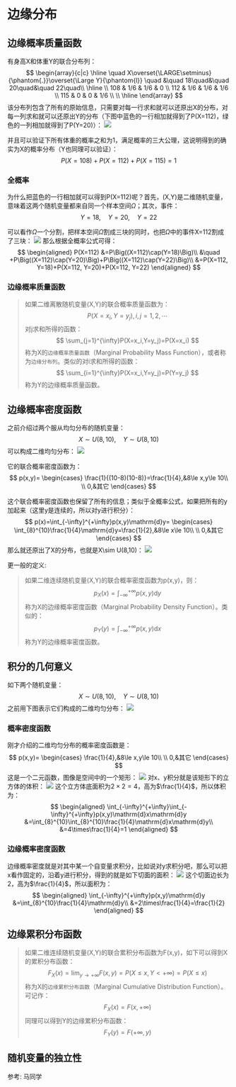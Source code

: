 # 边缘分布


## 边缘概率质量函数
有身高X和体重Y的联合分布列：
$$
\begin{array}{c|c}
    \hline
    \quad X\overset{\LARGE\setminus}{\phantom{.}}\overset{\Large Y}{\phantom{l}} \quad &\quad 18\quad&\quad 20\quad&\quad 22\quad\\
    \hline
    \\
    108 & 1/6 & 1/6 & 0 \\
    112 & 1/6 & 1/6 & 1/6 \\
    115 & 0 & 0 & 1/6 \\
    \\
    \hline
\end{array}
$$
该分布列包含了所有的原始信息，只需要对每一行求和就可以还原出X的分布，对每一列求和就可以还原出Y的分布（下图中蓝色的一行相加就得到了P(X=112)，绿色的一列相加就得到了P(Y=20)）：
![](./probability_多维随机变量_边缘分布/1.svg)

并且可以验证下所有体重的概率之和为1，满足概率的三大公理，这说明得到的确实为X的概率分布（Y也同理可以验证）：
$$
P(X=108)+P(X=112)+P(X=115)=1
$$

### 全概率
为什么把蓝色的一行相加就可以得到P(X=112)呢？首先，(X,Y)是二维随机变量，意味着这两个随机变量都来自同一个样本空间$\Omega$；其次，事件：
$$
Y=18,\quad Y=20,\quad Y=22
$$

可以看作$\Omega$一个分割，把样本空间$\Omega$割成三块的同时，也把$\Omega$中的事件X=112割成了三块：
![](./probability_多维随机变量_边缘分布/2.svg)
那么根据全概率公式可得：
$$
\begin{aligned}
    P(X=112)
        &=P\Big((X=112)\cap(Y=18)\Big)\\
        &\quad +P\Big((X=112)\cap(Y=20)\Big)+P\Big((X=112)\cap(Y=22)\Big)\\
        &=P(X=112, Y=18)+P(X=112, Y=20)+P(X=112, Y=22)
\end{aligned}
$$

### 边缘概率质量函数
> 如果二维离散随机变量(X,Y)的联合概率质量函数为：
$$
P(X=x_i,Y=y_j),i,j=1,2,\cdots
$$
对j求和所得的函数：
$$
\sum_{j=1}^{\infty}P(X=x_i,Y=y_j)=P(X=x_i)
$$
称为X的`边缘概率质量函数`（Marginal Probability Mass Function），或者称为`边缘分布列`。类似的对i求和所得的函数：
$$
\sum_{i=1}^{\infty}P(X=x_i,Y=y_j)=P(Y=y_j)
$$
称为Y的边缘概率质量函数。



## 边缘概率密度函数
之前介绍过两个服从均匀分布的随机变量：
$$
X\sim U(8,10),\quad Y\sim U(8,10)
$$
可以构成二维均匀分布：
![](./probability_多维随机变量_边缘分布/3.png)

它的联合概率密度函数为：
$$
p(x,y)=
\begin{cases}
    \frac{1}{(10-8)(10-8)}=\frac{1}{4},&8\le x,y\le 10\\
    \\
    0,&其它
\end{cases}
$$

这个联合概率密度函数也保留了所有的信息；类似于全概率公式，如果把所有的y加起来（这里y是连续的，所以对y进行积分）：
$$
p(x)=\int_{-\infty}^{+\infty}p(x,y)\mathrm{d}y=
\begin{cases}
    \int_{8}^{10}\frac{1}{4}\mathrm{d}y=\frac{1}{2},&8\le x\le 10\\
    \\
    0,&其它
\end{cases}
$$
那么就还原出了X的分布，也就是X\sim U(8,10)：
![](./probability_多维随机变量_边缘分布/4.png)

更一般的定义:
>如果二维连续随机变量(X,Y)的联合概率密度函数为p(x,y)，则：
$$
p_X(x)=\int_{-\infty}^{+\infty}p(x,y)\mathrm{d}y
$$
称为X的边缘概率密度函数（Marginal Probability Density Function）。类似的：
$$
p_Y(y)=\int_{-\infty}^{+\infty}p(x,y)\mathrm{d}x
$$
称为Y的边缘概率密度函数。

## 积分的几何意义
如下两个随机变量：
$$
X\sim U(8,10),\quad Y\sim U(8,10)
$$
之前用下图表示它们构成的二维均匀分布：
![](./probability_多维随机变量_边缘分布/5.png)
### 概率密度函数
刚才介绍的二维均匀分布的概率密度函数是：
$$
p(x,y)=
\begin{cases}
   \frac{1}{4},&8\le x,y\le 10\\
    \\
    0,&其它
\end{cases}
$$
这是一个二元函数，图像是空间中的一个矩形：
![](./probability_多维随机变量_边缘分布/6.png)
对x、y积分就是该矩形下的立方体的体积：
![](./probability_多维随机变量_边缘分布/7.png)
这个立方体底面积为$2\times 2=4$，高为$\frac{1}{4}$，所以体积为：
$$
\begin{aligned}
    \int_{-\infty}^{+\infty}\int_{-\infty}^{+\infty}p(x,y)\mathrm{d}x\mathrm{d}y
        &=\int_{8}^{10}\int_{8}^{10}\frac{1}{4}\mathrm{d}x\mathrm{d}y\\
        &=4\times\frac{1}{4}=1
\end{aligned}
$$

### 边缘概率密度函数
边缘概率密度就是对其中某一个自变量求积分，比如说对y求积分吧，那么可以把x看作固定的，沿着y进行积分，得到的就是如下切面的面积：
![](./probability_多维随机变量_边缘分布/8.png)
这个切面边长为2，高为$\frac{1}{4}$，所以面积为：
$$
\begin{aligned}
    \int_{-\infty}^{+\infty}p(x,y)\mathrm{d}y
        &=\int_{8}^{10}\frac{1}{4}\mathrm{d}y\\
        &=2\times\frac{1}{4}=\frac{1}{2}
\end{aligned}
$$


## 边缘累积分布函数
>如果二维连续随机变量(X,Y)的联合累积分布函数为F(x,y)，如下可以得到X的累积分布函数：
$$
F_X(x)=\lim_{y\to+\infty}F(x,y)=P(X\le x,Y < +\infty)=P(X\le x)
$$
称为X的`边缘累积分布函数`（Marginal Cumulative Distribution Function）。可记作：
$$
F_X(x)=F(x,+\infty)
$$
同理可以得到Y的边缘累积分布函数：
$$
F_Y(y)=F(+\infty, y)
$$

## 随机变量的独立性




参考:
马同学